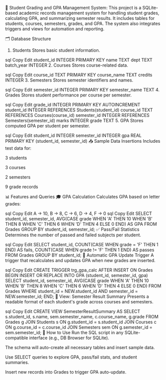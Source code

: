 📘 Student Grading and GPA Management System:
This project is a SQLite-based academic records management system for handling student grades, calculating GPA, and summarizing semester results. It includes tables for students, courses, semesters, grades, and GPA. The system also integrates triggers and views for automation and reporting.

🗂️ Database Structure
1. Students
Stores basic student information.

sql
Copy
Edit
student_id INTEGER PRIMARY KEY
name TEXT
dept TEXT
batch_year INTEGER
2. Courses
Stores course-related data.

sql
Copy
Edit
course_id TEXT PRIMARY KEY
course_name TEXT
credits INTEGER
3. Semesters
Stores semester identifiers and names.

sql
Copy
Edit
semester_id INTEGER PRIMARY KEY
semester_name TEXT
4. Grades
Stores student performance per course per semester.

sql
Copy
Edit
grade_id INTEGER PRIMARY KEY AUTOINCREMENT
student_id INTEGER REFERENCES Students(student_id)
course_id TEXT REFERENCES Courses(course_id)
semester_id INTEGER REFERENCES Semesters(semester_id)
marks INTEGER
grade TEXT
5. GPA
Stores computed GPA per student per semester.

sql
Copy
Edit
student_id INTEGER
semester_id INTEGER
gpa REAL
PRIMARY KEY (student_id, semester_id)
📥 Sample Data Insertions
Includes test data for:

3 students

3 courses

2 semesters

9 grade records

📊 Features and Queries
🎓 GPA Calculation
Calculates GPA based on letter grades:

sql
Copy
Edit
A → 10, B → 8, C → 6, D → 4, F → 0
sql
Copy
Edit
SELECT student_id, semester_id,
       AVG(CASE grade
            WHEN 'A' THEN 10
            WHEN 'B' THEN 8
            WHEN 'C' THEN 6
            WHEN 'D' THEN 4
            ELSE 0 END) AS GPA
FROM Grades
GROUP BY student_id, semester_id;
✅ Pass/Fail Statistics
Determines the number of passed and failed subjects per student.

sql
Copy
Edit
SELECT student_id,
       COUNT(CASE WHEN grade = 'F' THEN 1 END) AS fails,
       COUNT(CASE WHEN grade != 'F' THEN 1 END) AS passes
FROM Grades
GROUP BY student_id;
🔁 Automatic GPA Update Trigger
A trigger that recalculates and updates GPA when new grades are inserted.

sql
Copy
Edit
CREATE TRIGGER trg_gpa_calc
AFTER INSERT ON Grades
BEGIN
    INSERT OR REPLACE INTO GPA (student_id, semester_id, gpa)
    SELECT student_id, semester_id,
           AVG(CASE grade
               WHEN 'A' THEN 10
               WHEN 'B' THEN 8
               WHEN 'C' THEN 6
               WHEN 'D' THEN 4
               ELSE 0 END)
    FROM Grades
    WHERE student_id = NEW.student_id AND semester_id = NEW.semester_id;
END;
📄 View: Semester Result Summary
Presents a readable format of each student's grade across courses and semesters.

sql
Copy
Edit
CREATE VIEW SemesterResultSummary AS
SELECT s.student_id, s.name, sem.semester_name, c.course_name, g.grade
FROM Grades g
JOIN Students s ON g.student_id = s.student_id
JOIN Courses c ON g.course_id = c.course_id
JOIN Semesters sem ON g.semester_id = sem.semester_id;
🧪 How to Use
Run the SQL script in any SQLite-compatible interface (e.g., DB Browser for SQLite).

The schema will auto-create all necessary tables and insert sample data.

Use SELECT queries to explore GPA, pass/fail stats, and student summaries.

Insert new records into Grades to trigger GPA auto-update.

